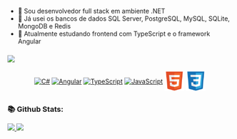 - 👀 Sou desenvolvedor full stack em ambiente .NET
- 💾 Já usei os bancos de dados SQL Server, PostgreSQL, MySQL, SQLite, MongoDB e Redis
- 🌱 Atualmente estudando frontend com TypeScript e o framework Angular
 
<h3><a href="https://www.linkedin.com/in/paulodetarsoteles/" target="_blank"><img src="https://img.shields.io/badge/-LinkedIn-%230077B5?style=for-the-badge&logo=linkedin&logoColor=white" target="_blank"></a></h3>
<div align="center" style="display: inline_block">
 <a title="C#" href=#><img align="center" alt="C#" height="48" width="48" src="https://cdn.iconscout.com/icon/free/png-512/free-csharp-logo-icon-download-in-svg-png-gif-file-formats--programming-langugae-language-pack-logos-icons-1175241.png?f=webp&w=256" /></a>
 <a title="Angular" href=#><img align="center" alt="Angular" height="47" width="47" src="https://cdn.iconscout.com/icon/free/png-512/free-angular-logo-icon-download-in-svg-png-gif-file-formats--brand-development-tools-pack-logos-icons-226070.png?f=webp&w=256" /></a>
 <a title="TypeScript" href=#><img align="center" alt="TypeScript" height="44" width="44" src="https://cdn.iconscout.com/icon/free/png-512/free-typescript-logo-icon-download-in-svg-png-gif-file-formats--technology-social-media-vol-7-pack-logos-icons-3030260.png?f=webp&w=256"></a>
 <a title="Javascript" href=#><img align="center" alt="JavaScript" height="44" width="44" src="https://cdn.iconscout.com/icon/free/png-512/free-javascript-logo-icon-download-in-svg-png-gif-file-formats--technology-social-media-vol-1-pack-logos-icons-3029998.png?f=webp&w=256"></a>
 <a title="HTML5" href=#><img align="center" alt="HTML" height="44" width="44" src="https://raw.githubusercontent.com/devicons/devicon/master/icons/html5/html5-original.svg"></a>
 <a title="CSS3" href=#><img align="center" alt="CSS"height="44" width="44" src="https://raw.githubusercontent.com/devicons/devicon/master/icons/css3/css3-original.svg"></a>
</div>
 
##
 
<h3> 📚 Github Stats: <br></h3>
<div>
  <a href="[https://github.com/paulodetarsoteles](https://github.com/paulodetarsoteles)"> 
  <img height="170em" src="https://github-readme-stats.vercel.app/api?username=paulodetarsoteles&show_icons=true&theme=tokyonight&include_all_commits=true&count_private=true"/>
  <img height="170em" src="https://github-readme-stats.vercel.app/api/top-langs/?username=paulodetarsoteles&layout=compact&langs_count=16&theme=tokyonight"/>
</div>
<br>
